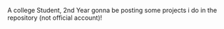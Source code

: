 A college Student, 2nd Year
gonna be posting some projects i do in the repository
(not official account)!
